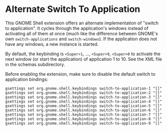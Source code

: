 Alternate Switch To Application
===============================

This GNOME Shell extension offers an alternate implementation of "switch to
application". It cycles through the application's windows instead of activating
all of them at once (much like the difference between GNOME's own
`switch-applications` and `switch-windows`). If the application does not have
any windows, a new instance is started.

By default, the keybinding is `<Super>1`, ..., `<Super>9`, `<Super>0` to
activate the next window (or start the application) of application 1 to 10. See
the XML file in the schemas subdirectory.

Before enabling the extension, make sure to disable the default switch to
application bindings:

```
gsettings set org.gnome.shell.keybindings switch-to-application-1 "[]"
gsettings set org.gnome.shell.keybindings switch-to-application-2 "[]"
gsettings set org.gnome.shell.keybindings switch-to-application-3 "[]"
gsettings set org.gnome.shell.keybindings switch-to-application-4 "[]"
gsettings set org.gnome.shell.keybindings switch-to-application-5 "[]"
gsettings set org.gnome.shell.keybindings switch-to-application-6 "[]"
gsettings set org.gnome.shell.keybindings switch-to-application-7 "[]"
gsettings set org.gnome.shell.keybindings switch-to-application-8 "[]"
gsettings set org.gnome.shell.keybindings switch-to-application-9 "[]"
```
